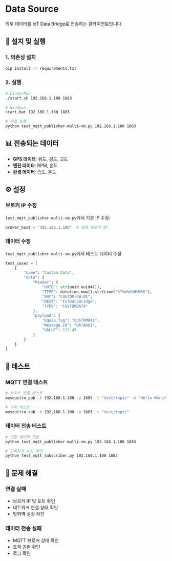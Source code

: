 # Data Source

외부 데이터를 IoT Data Bridge로 전송하는 클라이언트입니다.

## 🚀 설치 및 실행

### **1. 의존성 설치**
```bash
pip install -r requirements.txt
```

### **2. 실행**
```bash
# Linux/Mac
./start.sh 192.168.1.100 1883

# Windows
start.bat 192.168.1.100 1883

# 직접 실행
python test_mqtt_publisher-multi-vm.py 192.168.1.100 1883
```

## 📊 전송되는 데이터

- **GPS 데이터**: 위도, 경도, 고도
- **엔진 데이터**: RPM, 온도
- **환경 데이터**: 습도, 온도

## ⚙️ 설정

### **브로커 IP 수정**
`test_mqtt_publisher-multi-vm.py`에서 기본 IP 수정:
```python
broker_host = "192.168.1.100"  # 실제 브로커 IP
```

### **데이터 수정**
`test_mqtt_publisher-multi-vm.py`에서 테스트 데이터 수정:
```python
test_cases = [
    {
        "name": "Custom Data",
        "data": {
            "header": {
                "UUID": str(uuid.uuid4()),
                "TIME": datetime.now().strftime("%Y%m%d%H%M%S"),
                "SRC": "CUSTOM-GW-01",
                "DEST": "IoTDataBridge",
                "TYPE": "CUSTOMDATA"
            },
            "payload": {
                "Equip.Tag": "CUSTOM001",
                "Message.ID": "DATA001",
                "VALUE": 123.45
            }
        }
    }
]
```

## 🔧 테스트

### **MQTT 연결 테스트**
```bash
# 브로커 연결 테스트
mosquitto_pub -h 192.168.1.100 -p 1883 -t "test/topic" -m "Hello World"

# 구독 테스트
mosquitto_sub -h 192.168.1.100 -p 1883 -t "test/topic"
```

### **데이터 전송 테스트**
```bash
# 단일 데이터 전송
python test_mqtt_publisher-multi-vm.py 192.168.1.100 1883

# 구독자로 수신 확인
python test_mqtt_subscriber.py 192.168.1.100 1883
```

## 🐛 문제 해결

### **연결 실패**
- 브로커 IP 및 포트 확인
- 네트워크 연결 상태 확인
- 방화벽 설정 확인

### **데이터 전송 실패**
- MQTT 브로커 상태 확인
- 토픽 권한 확인
- 로그 확인